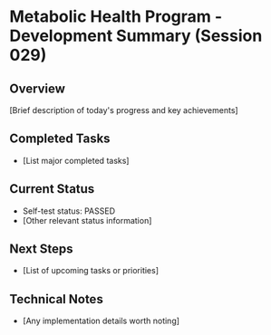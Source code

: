 # Metabolic Health Program - Development Summary (Session 029)

## Overview
[Brief description of today's progress and key achievements]

## Completed Tasks
- [List major completed tasks]

## Current Status
- Self-test status: PASSED
- [Other relevant status information]

## Next Steps
- [List of upcoming tasks or priorities]

## Technical Notes
- [Any implementation details worth noting]
